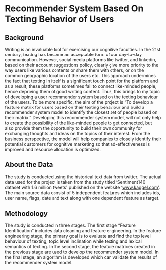 # Recommender System Based On Texting Behavior of Users
## Background
Writing is an invaluable tool for exercising our cognitive faculties. In the 21st century, texting has become an acceptable form of our day-to-day communication. However, social media platforms like twitter, and linkedin, based on their account suggestions policy, clearly give more priority to the way users like various contents or share them with others, or on the common geographic location of the users etc. This approach undermines the fact that texting in itself is a significant touch point for the platform and as a result, these platforms sometimes fail to connect like-minded people, hence depriving them of good writing content.
Thus, this brings to my topic of developing a user recommender system based on the texting behaviour of the users. To be more specific, the aim of the project is “To develop a feature matrix for users based on their texting behaviour and build a recommender system model to identify the closest set of people based on their matrix.”
Developing this recommender system model, will not only help to create the possibility of the like-minded people to get connected, but also provide them the opportunity to build their own community for exchanging thoughts and ideas on the topics of their interest. From the business perspective, the model will help companies to closely identify their potential customers for cognitive marketing so that ad-effectiveness is improved and resource allocation is optimized. 

## About the Data
The study is conducted using the historical text data from twitter. The actual data used for the project is taken from the study titled ‘Sentiment140 dataset with 1.6 million tweets' published on the website ‘www.kaggel.com’.
The main source data consist of 5 independent features which includes ids, user name,  flags, date and text along with one dependent feature as target.

## Methodology
The study is conducted in three stages. The first stage “Feature Identification” includes data cleaning and feature engineering. In the feature engineering stage, the primary goal is to evaluate and find the top level behaviour of texting, topic level inclination while texting and lexical semantics of texting. In the second stage, the feature matrices created in the previous stage are used to develop the recommender system model. In the final stage, an algorithm is developed which can validate the results of the recommender system model.
